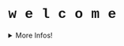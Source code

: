 <h1 style="font-family: 'Courier New', monospace;">w e l c o m e</h1>
<details>
    <summary>
        More Infos!
    </summary>

![Xeferis's GitHub stats](https://github-readme-stats.vercel.app/api?username=xeferis&show_icons=true&theme=dark&hide_border=true&bg_color=00000000)

<br>

[![Static Badge](https://www.codewars.com/users/Xeferis/badges/large)](https://www.codewars.com/users/Xeferis)  

---

```python
# life motto
if You.sad():
    You.sad().stop
    beAwesome()
```

---

![Top Langs](https://github-readme-stats.vercel.app/api/top-langs/?username=xeferis&layout=compact)

## Hardware
![Static Badge](https://img.shields.io/badge/Apple%20-%20MacBook%20Air%202020%20M1%20-%20black?logo=apple&labelColor=black&color=darkgrey)
![Static Badge](https://img.shields.io/badge/Keyboard-Lemokey%20P1%20Pro-black?style=flat&color=white)


## Tools & Programs
![Static Badge](https://img.shields.io/badge/-%20GitHub-%20black?style=flat-square&logo=GitHub)
![Static Badge](https://img.shields.io/badge/-%20VSC%20-%20black?style=flat-square&logo=visualstudiocode&logoColor=darkblue)
![Static Badge](https://img.shields.io/badge/-%20GIT%20-%20black?style=flat-square&logo=git)
![Static Badge](https://img.shields.io/badge/-%20Jira%20-%20black?style=flat-square&logo=Jira&logoColor=blue)
![Static Badge](https://img.shields.io/badge/-%20notion%20-%20black?style=flat-square&logo=notion)
![Static Badge](https://img.shields.io/badge/-%20Bootstrap_Studio%20-%20black?style=flat-square&logo=bootstrap)
![Static Badge](https://img.shields.io/badge/-%20Discord-%20black?style=flat-square&logo=discord)




<!--
**Xeferis/Xeferis** is a ✨ _special_ ✨ repository because its `README.md` (this file) appears on your GitHub profile.

Here are some ideas to get you started:

- 🔭 I’m currently working on ...
- 🌱 I’m currently learning ...
- 👯 I’m looking to collaborate on ...
- 🤔 I’m looking for help with ...
- 💬 Ask me about ...
- 📫 How to reach me: ...
- 😄 Pronouns: ...
- ⚡ Fun fact: ...
-->
</details>
